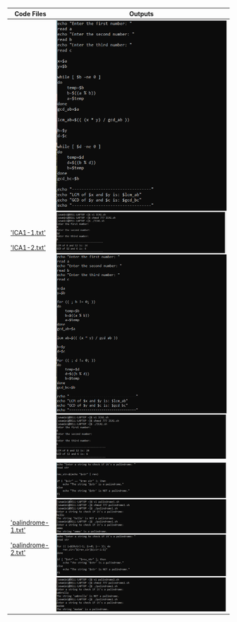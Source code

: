 | Code Files | Outputs |
|------------|---------|
|['ICA1-1.txt'](./Codes/ICA1-1.txt)<br><br>['ICA1-2.txt'](./Codes/ICA1-2.txt)|![1-1.png](./Outputs/1-1.png)![1-2.png](./Outputs/1-2.png)![1-3.png](./Outputs/1-3.png)![1-4.png](./Outputs/1-4.png)|
|['palindrome-1.txt'](./Codes/palindrome-1.txt)<br><br>['palindrome-2.txt'](./Codes/palindrome-2.txt)|![2-1.png](./Outputs/2-1.png)![2-2.png](./Outputs/2-2.png)![2-3.png](./Outputs/2-3.png)![2-4.png](./Outputs/2-4.png)|








